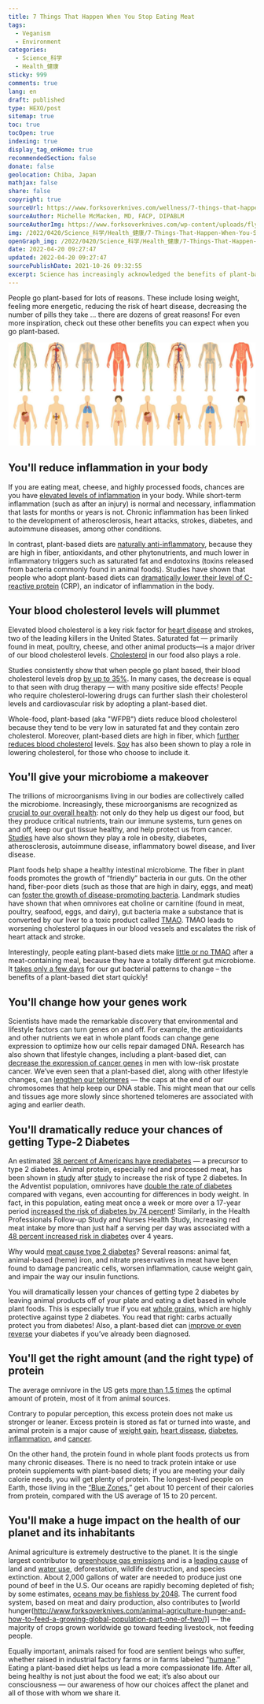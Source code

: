 ```yaml
---
title: 7 Things That Happen When You Stop Eating Meat
tags:
  - Veganism
  - Environment
categories:
  - Science_科学
  - Health_健康
sticky: 999
comments: true
lang: en
draft: published
type: HEXO/post
sitemap: true
toc: true
tocOpen: true
indexing: true
display_tag_onHome: true
recommendedSection: false
donate: false
geolocation: Chiba, Japan
mathjax: false
share: false
copyright: true
sourceUrl: https://www.forksoverknives.com/wellness/7-things-that-happen-when-you-stop-eating-meat/
sourceAuthor: Michelle McMacken, MD, FACP, DIPABLM 
sourceAuthorImg: https://www.forksoverknives.com/wp-content/uploads/fly-images/25979/image1-494x341-c.jpg
img: /2022/0420/Science_科学/Health_健康/7-Things-That-Happen-When-You-Stop-Eating-Meat/AdobeStock_196040252.svg
openGraph_img: /2022/0420/Science_科学/Health_健康/7-Things-That-Happen-When-You-Stop-Eating-Meat/AdobeStock_196040252.png
date: 2022-04-20 09:27:47
updated: 2022-04-20 09:27:47
sourcePublishDate: 2021-10-26 09:32:55
excerpt: Science has increasingly acknowledged the benefits of plant-based diets. From massive health improvements to significant positive impacts to our planet. What happens to your body when you go plant-based?
---
```

 People go plant-based for lots of reasons. These include losing weight, feeling more energetic, reducing the risk of heart disease, decreasing the number of pills they take … there are dozens of great reasons! For even more inspiration, check out these other benefits you can expect when you go plant-based.

 ![](./7-Things-That-Happen-When-You-Stop-Eating-Meat/when-you-stop-eating-meat1-1366x570-c.jpeg)

## You'll reduce inflammation in your body
 If you are eating meat, cheese, and highly processed foods, chances are you have [elevated levels of inflammation](http://www.ncbi.nlm.nih.gov/pubmed/23865797) in your body. While short-term inflammation (such as after an injury) is normal and necessary, inflammation that lasts for months or years is not. Chronic inflammation has been linked to the development of atherosclerosis, heart attacks, strokes, diabetes, and autoimmune diseases, among other conditions.

 In contrast, plant-based diets are [naturally anti-inflammatory](http://www.ncbi.nlm.nih.gov/pubmed/23865797), because they are high in fiber, antioxidants, and other phytonutrients, and much lower in inflammatory triggers such as saturated fat and endotoxins (toxins released from bacteria commonly found in animal foods). Studies have shown that people who adopt plant-based diets can [dramatically lower their level of C-reactive protein](http://www.ncbi.nlm.nih.gov/pubmed/25637150) (CRP), an indicator of inflammation in the body.


## Your blood cholesterol levels will plummet
 Elevated blood cholesterol is a key risk factor for [heart disease](http://www.pcrm.org/health/health-topics/cholesterol-and-heart-disease) and strokes, two of the leading killers in the United States. Saturated fat &mdash; primarily found in meat, poultry, cheese, and other animal products&mdash;is a major driver of our blood cholesterol levels. [Cholesterol](http://www.forksoverknives.com/why-cholesterol-still-matters/) in our food also plays a role.

 Studies consistently show that when people go plant based, their blood cholesterol levels drop [by up to 35%](http://www.ncbi.nlm.nih.gov/pubmed/19766762). In many cases, the decrease is equal to that seen with drug therapy &mdash; with many positive side effects! People who require cholesterol-lowering drugs can further slash their cholesterol levels and cardiovascular risk by adopting a plant-based diet.

 Whole-food, plant-based (aka "WFPB") diets reduce blood cholesterol because they tend to be very low in saturated fat and they contain zero cholesterol. Moreover, plant-based diets are high in fiber, which [further reduces blood cholesterol](http://www.ncbi.nlm.nih.gov/pubmed/19766762) levels. [Soy](http://jama.jamanetwork.com/article.aspx?articleid=196970) has also been shown to play a role in lowering cholesterol, for those who choose to include it.


## You'll give your microbiome a makeover
 The trillions of microorganisms living in our bodies are collectively called the microbiome. Increasingly, these microorganisms are recognized as [crucial to our overall health](http://nutritionfacts.org/video/microbiome-the-inside-story/): not only do they help us digest our food, but they produce critical nutrients, train our immune systems, turn genes on and off, keep our gut tissue healthy, and help protect us from cancer. [Studies](http://www.ncbi.nlm.nih.gov/pubmed/24652102) have also shown they play a role in obesity, diabetes, atherosclerosis, autoimmune disease, inflammatory bowel disease, and liver disease.

 Plant foods help shape a healthy intestinal microbiome. The fiber in plant foods promotes the growth of “friendly” bacteria in our guts. On the other hand, fiber-poor diets (such as those that are high in dairy, eggs, and meat) can [foster the growth of disease-promoting bacteria](http://www.ncbi.nlm.nih.gov/pubmed/24652102). Landmark studies have shown that when omnivores eat choline or carnitine (found in meat, poultry, seafood, eggs, and dairy), gut bacteria make a substance that is converted by our liver to a toxic product called [TMAO](http://www.forksoverknives.com/tmao-a-toxic-substance-formed-when-you-eat-meat-can-make-you-dead-meat/). TMAO leads to worsening cholesterol plaques in our blood vessels and escalates the risk of heart attack and stroke.

 Interestingly, people eating plant-based diets make [little or no TMAO](http://www.ncbi.nlm.nih.gov/pubmed/23563705) after a meat-containing meal, because they have a totally different gut microbiome. It [takes only a few days](http://www.ncbi.nlm.nih.gov/pubmed/?term=Diet+rapidly+and+reproducibly+alters+the+human+gut+microbiome) for our gut bacterial patterns to change – the benefits of a plant-based diet start quickly!


## You'll change how your genes work
 Scientists have made the remarkable discovery that environmental and lifestyle factors can turn genes on and off. For example, the antioxidants and other nutrients we eat in whole plant foods can change gene expression to optimize how our cells repair damaged DNA. Research has also shown that lifestyle changes, including a plant-based diet, can [decrease the expression of cancer genes](http://www.ncbi.nlm.nih.gov/pubmed/18559852) in men with low-risk prostate cancer. We’ve even seen that a plant-based diet, along with other lifestyle changes, can [lengthen our telomeres](http://www.ncbi.nlm.nih.gov/pubmed/24051140) &mdash; the caps at the end of our chromosomes that help keep our DNA stable. This might mean that our cells and tissues age more slowly since shortened telomeres are associated with aging and earlier death.


## You'll dramatically reduce your chances of getting Type-2 Diabetes
 An estimated [38 percent of Americans have prediabetes](http://www.ncbi.nlm.nih.gov/pubmed/26348752) &mdash; a precursor to type 2 diabetes. Animal protein, especially red and processed meat, has been shown in [study](http://www.ncbi.nlm.nih.gov/pmc/articles/PMC3942738/pdf/nutrients-06-00897.pdf) after [study](http://www.ncbi.nlm.nih.gov/pubmed/24722499) to increase the risk of type 2 diabetes. In the Adventist population, omnivores have [double the rate of diabetes](http://www.ncbi.nlm.nih.gov/pmc/articles/PMC2671114/) compared with vegans, even accounting for differences in body weight. In fact, in this population, eating meat once a week or more over a 17-year period [increased the risk of diabetes by 74 percent](http://www.ncbi.nlm.nih.gov/pubmed/?term=vang+ann+nutr+metab+2008)! Similarly, in the Health Professionals Follow-up Study and Nurses Health Study, increasing red meat intake by more than just half a serving per day was associated with a [48 percent increased risk in diabetes](http://www.ncbi.nlm.nih.gov/pmc/articles/PMC3847817/pdf/nihms530233.pdf) over 4 years.

 Why would [meat cause type 2 diabetes](http://www.ncbi.nlm.nih.gov/pmc/articles/PMC3942738/pdf/nutrients-06-00897.pdf)? Several reasons: animal fat, animal-based (heme) iron, and nitrate preservatives in meat have been found to damage pancreatic cells, worsen inflammation, cause weight gain, and impair the way our insulin functions.

 You will dramatically lessen your chances of getting type 2 diabetes by leaving animal products off of your plate and eating a diet based in whole plant foods. This is especially true if you eat [whole grains](http://www.ncbi.nlm.nih.gov/m/pubmed/22649266/), which are highly protective against type 2 diabetes. You read that right: carbs actually protect you from diabetes! Also, a plant-based diet can [improve or even reverse](http://ajcn.nutrition.org/content/89/5/1588S.long) your diabetes if you’ve already been diagnosed.


## You'll get the right amount (and the right type) of protein
 The average omnivore in the US gets [more than 1.5 times](http://nchstats.com/category/protein/) the optimal amount of protein, most of it from animal sources.

 Contrary to popular perception, this excess protein does not make us stronger or leaner. Excess protein is stored as fat or turned into waste, and animal protein is a major cause of [weight gain](http://www.ncbi.nlm.nih.gov/pubmed/21139559), [heart disease](http://www.ncbi.nlm.nih.gov/pubmed/22677895), [diabetes](http://www.ncbi.nlm.nih.gov/pubmed/24722499), [inflammation](http://www.ncbi.nlm.nih.gov/pubmed/23865797), and [cancer](http://hwcdn.libsyn.com/p/4/7/c/47cbc2420ba85e53/Proteinaholic_Chapter13.pdf?c_id=10141917&expiration=1452459236&hwt=68bde0752f631763068fa3b5c6315e3a).

 On the other hand, the protein found in whole plant foods protects us from many chronic diseases. There is no need to track protein intake or use protein supplements with plant-based diets; if you are meeting your daily calorie needs, you will get plenty of protein. The longest-lived people on Earth, those living in the [“Blue Zones](http://www.forksoverknives.com/longevity-diet/),” get about 10 percent of their calories from protein, compared with the US average of 15 to 20 percent.


## You'll make a huge impact on the health of our planet and its inhabitants
 Animal agriculture is extremely destructive to the planet. It is the single largest contributor to [greenhouse gas emissions](http://www.psmag.com/nature-and-technology/gluttony-global-warming-eating-warmer-planet-96495) and is a [leading cause](http://www.cowspiracy.com/facts/) of land and [water use](http://www.forksoverknives.com/freshwater-abuse-and-loss-where-is-it-all-going/), deforestation, wildlife destruction, and species extinction. About 2,000 gallons of water are needed to produce just one pound of beef in the U.S. Our oceans are rapidly becoming depleted of fish; by some estimates, [oceans may be fishless by 2048](http://www.cowspiracy.com/facts/). The current food system, based on meat and dairy production, also contributes to [world hunger(http://www.forksoverknives.com/animal-agriculture-hunger-and-how-to-feed-a-growing-global-population-part-one-of-two/)] &mdash; the majority of crops grown worldwide go toward feeding livestock, not feeding people.

 Equally important, animals raised for food are sentient beings who suffer, whether raised in industrial factory farms or in farms labeled "[humane](http://humanefacts.org/overview/).” Eating a plant-based diet helps us lead a more compassionate life. After all, being healthy is not just about the food we eat; it’s also about our consciousness &mdash; our awareness of how our choices affect the planet and all of those with whom we share it.
